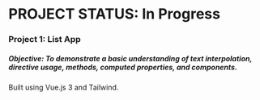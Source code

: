 # PROJECT STATUS: In Progress

### Project 1: List App
##### Objective: To demonstrate a basic understanding of text interpolation, directive usage, methods, computed properties, and components.
Built using Vue.js 3 and Tailwind.
